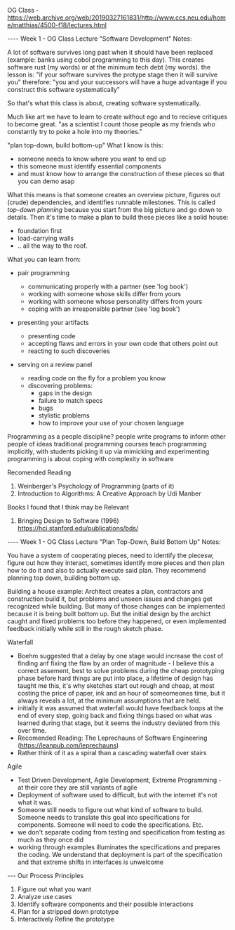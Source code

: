 OG Class - https://web.archive.org/web/20190327161831/http://www.ccs.neu.edu/home/matthias/4500-f18/lectures.html


---- Week 1 - OG Class Lecture "Software Development" Notes:

A lot of software survives long past when it should have been replaced (example: banks using cobol programming to this day). 
This creates software rust (my words) or at the minimum tech debt (my words). 
the lesson is: "if your software survives the protype stage then it will survive you"
therefore: "you and your successors will have a huge advantage if you construct this software systematically"

So that's what this class is about, creating software systematically. 

Much like art we have to learn to create without ego and to recieve critiques to become great. 
"as a scientist I count those people as my friends who constantly try to poke a hole into my theories."

"plan top-down, build bottom-up"
What I know is this: 

- someone needs to know where you want to end up 
- this someone must identify essential components 
- and must know how to arrange the construction of these pieces so that you can demo asap

What this means is that someone creates an overview picture, figures out
(crude) dependencies, and identifies runnable milestones. This is called
_top-down planning_ because you start from the big picture and go down to
details. Then it's time to make a plan to build these pieces like a solid
house: 

- foundation first 
- load-carrying walls 
- .. all the way to the roof. 

What you can learn from: 
- pair programming 
  - communicating properly with a partner (see 'log book')
  - working with someone whose skills differ from yours 
  - working with someone whose personality differs from yours 
  - coping with an irresponsible partner (see 'log book')

- presenting your artifacts 
  - presenting code 
  - accepting flaws and errors in your own code that others point out 
  - reacting to such discoveries 

- serving on a review panel 
  - reading code on the fly for a problem you know 
  - discovering problems:
    - gaps in the design
    - failure to match specs
    - bugs 
    - stylistic problems 
    - how to improve your use of your chosen language 

Programming as a people discipline?
people write programs to inform other people of ideas
traditional programming courses teach programming implicitly, with students picking it up via mimicking and experimenting
programming is about coping with complexity in software


Recomended Reading
1. Weinberger's Psychology of Programming (parts of it)
2. Introduction to Algorithms: A Creative Approach by Udi Manber

Books I found that I think may be Relevant
1. Bringing Design to Software (1996) https://hci.stanford.edu/publications/bds/

---- Week 1 - OG Class Lecture "Plan Top-Down, Build Bottom Up" Notes:

You have a system of cooperating pieces, need to identify the piecesw, figure out how they interact, sometimes identify more pieces and then plan how to do it and also to actually execute said plan. They recommend planning top down, building bottom up. 

Building a house example:
Architect creates a plan, contractors and construction build it, but problems and unseen issues and changes get recognized while building.
But many of those changes can be implemented because it is being built bottom up. But the initial design by the archict caught and fixed problems too before they happened, or even implemented feedback initially while still in the rough sketch phase.

Waterfall
- Boehm suggested that a delay by one stage would increase the cost of finding anf fixing the flaw by an order of magnitude - I believe this a correct assement, best to solve problems during the cheap prototyping phase before hard things are put into place, a lifetime of design has taught me this, it's why sketches start out rough and cheap, at most costing the price of paper, ink and an hour of someomeones time, but it always reveals a lot, at the minimum assumptions that are held. 
- initially it was assumed that waterfall would have feedback loops at the end of every step, going back and fixing things based on what was learned during that stage, but it seems the industry deviated from this over time. 
- Recomended Reading: The Leprechauns of Software Engineering (https://leanpub.com/leprechauns)
- Rather think of it as a spiral than a cascading waterfall over stairs

Agile
- Test Driven Development, Agile Development, Extreme Programming - at their core they are still variants of agile
- Deployment of software used to difficult, but with the internet it's not what it was. 
- Someone still needs to figure out what kind of software to build. Someone needs to translate this goal into specifications for components. Someone will need to code the specifications. Etc.
- we don't separate coding from testing and specification from testing as much as they once did
- working through examples illuminates the specifications and prepares the coding. We understand that deployment is part of the specification and that extreme shifts in interfaces is unwelcome

--- Our Process Principles

1. Figure out what you want
2. Analyze use cases
3. Identify software components and their possible interactions
4. Plan for a stripped down prototype
5. Interactively Refine the prototype


